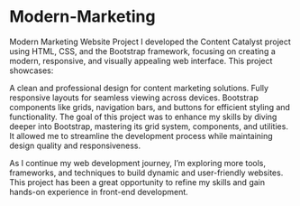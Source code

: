 # Modern-Marketing
Modern Marketing Website Project
I developed the Content Catalyst project using HTML, CSS, and the Bootstrap framework, focusing on creating a modern, responsive, and visually appealing web interface. This project showcases:

A clean and professional design for content marketing solutions.
Fully responsive layouts for seamless viewing across devices.
Bootstrap components like grids, navigation bars, and buttons for efficient styling and functionality.
The goal of this project was to enhance my skills by diving deeper into Bootstrap, mastering its grid system, components, and utilities. It allowed me to streamline the development process while maintaining design quality and responsiveness.

As I continue my web development journey, I’m exploring more tools, frameworks, and techniques to build dynamic and user-friendly websites. This project has been a great opportunity to refine my skills and gain hands-on experience in front-end development.
